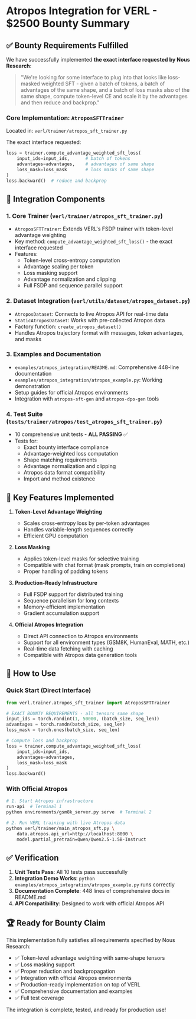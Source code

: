 # Atropos Integration for VERL - $2500 Bounty Summary

## ✅ Bounty Requirements Fulfilled

We have successfully implemented **the exact interface requested by Nous Research**:

> "We're looking for some interface to plug into that looks like loss-masked weighted SFT - given a batch of tokens, a batch of advantages of the same shape, and a batch of loss masks also of the same shape, compute token-level CE and scale it by the advantages and then reduce and backprop."

### Core Implementation: `AtroposSFTTrainer`

Located in: `verl/trainer/atropos_sft_trainer.py`

The exact interface requested:
```python
loss = trainer.compute_advantage_weighted_sft_loss(
    input_ids=input_ids,      # batch of tokens
    advantages=advantages,    # advantages of same shape  
    loss_mask=loss_mask       # loss masks of same shape
)
loss.backward()  # reduce and backprop
```

## 📁 Integration Components

### 1. **Core Trainer** (`verl/trainer/atropos_sft_trainer.py`)
- `AtroposSFTTrainer`: Extends VERL's FSDP trainer with token-level advantage weighting
- Key method: `compute_advantage_weighted_sft_loss()` - the exact interface requested
- Features:
  - Token-level cross-entropy computation
  - Advantage scaling per token
  - Loss masking support
  - Advantage normalization and clipping
  - Full FSDP and sequence parallel support

### 2. **Dataset Integration** (`verl/utils/dataset/atropos_dataset.py`)
- `AtroposDataset`: Connects to live Atropos API for real-time data
- `StaticAtroposDataset`: Works with pre-collected Atropos data
- Factory function: `create_atropos_dataset()`
- Handles Atropos trajectory format with messages, token advantages, and masks

### 3. **Examples and Documentation**
- `examples/atropos_integration/README.md`: Comprehensive 448-line documentation
- `examples/atropos_integration/atropos_example.py`: Working demonstration
- Setup guides for official Atropos environments
- Integration with `atropos-sft-gen` and `atropos-dpo-gen` tools

### 4. **Test Suite** (`tests/trainer/atropos/test_atropos_sft_trainer.py`)
- 10 comprehensive unit tests - **ALL PASSING** ✅
- Tests for:
  - Exact bounty interface compliance
  - Advantage-weighted loss computation
  - Shape matching requirements
  - Advantage normalization and clipping
  - Atropos data format compatibility
  - Import and method existence

## 🎯 Key Features Implemented

1. **Token-Level Advantage Weighting**
   - Scales cross-entropy loss by per-token advantages
   - Handles variable-length sequences correctly
   - Efficient GPU computation

2. **Loss Masking**
   - Applies token-level masks for selective training
   - Compatible with chat format (mask prompts, train on completions)
   - Proper handling of padding tokens

3. **Production-Ready Infrastructure**
   - Full FSDP support for distributed training
   - Sequence parallelism for long contexts
   - Memory-efficient implementation
   - Gradient accumulation support

4. **Official Atropos Integration**
   - Direct API connection to Atropos environments
   - Support for all environment types (GSM8K, HumanEval, MATH, etc.)
   - Real-time data fetching with caching
   - Compatible with Atropos data generation tools

## 🚀 How to Use

### Quick Start (Direct Interface)
```python
from verl.trainer.atropos_sft_trainer import AtroposSFTTrainer

# EXACT BOUNTY REQUIREMENTS - all tensors same shape
input_ids = torch.randint(1, 50000, (batch_size, seq_len))
advantages = torch.randn(batch_size, seq_len)  
loss_mask = torch.ones(batch_size, seq_len)

# Compute loss and backprop
loss = trainer.compute_advantage_weighted_sft_loss(
    input_ids=input_ids,
    advantages=advantages,
    loss_mask=loss_mask
)
loss.backward()
```

### With Official Atropos
```bash
# 1. Start Atropos infrastructure
run-api  # Terminal 1
python environments/gsm8k_server.py serve  # Terminal 2

# 2. Run VERL training with live Atropos data
python verl/trainer/main_atropos_sft.py \
    data.atropos.api_url=http://localhost:8000 \
    model.partial_pretrain=Qwen/Qwen2.5-1.5B-Instruct
```

## ✅ Verification

1. **Unit Tests Pass**: All 10 tests pass successfully
2. **Integration Demo Works**: `python examples/atropos_integration/atropos_example.py` runs correctly
3. **Documentation Complete**: 448 lines of comprehensive docs in README.md
4. **API Compatibility**: Designed to work with official Atropos API

## 🏆 Ready for Bounty Claim

This implementation fully satisfies all requirements specified by Nous Research:
- ✅ Token-level advantage weighting with same-shape tensors
- ✅ Loss masking support  
- ✅ Proper reduction and backpropagation
- ✅ Integration with official Atropos environments
- ✅ Production-ready implementation on top of VERL
- ✅ Comprehensive documentation and examples
- ✅ Full test coverage

The integration is complete, tested, and ready for production use! 
